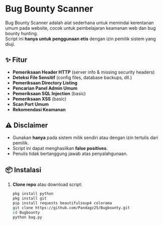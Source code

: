# Bug Bounty Scanner

Bug Bounty Scanner adalah alat sederhana untuk memindai kerentanan umum pada website, cocok untuk pembelajaran keamanan web dan bug bounty hunting.  
Script ini **hanya untuk penggunaan etis** dengan izin pemilik sistem yang diuji.

## ✨ Fitur
- **Pemeriksaan Header HTTP** (server info & missing security headers)
- **Deteksi File Sensitif** (config files, database backups, dll.)
- **Pemeriksaan Directory Listing**
- **Pencarian Panel Admin Umum**
- **Pemeriksaan SQL Injection** (basic)
- **Pemeriksaan XSS** (basic)
- **Scan Port Umum**
- **Rekomendasi Keamanan**

## ⚠️ Disclaimer
- Gunakan **hanya** pada sistem milik sendiri atau dengan izin tertulis dari pemilik.
- Script ini dapat menghasilkan **false positives**.
- Penulis tidak bertanggung jawab atas penyalahgunaan.

## 📦 Instalasi

1. **Clone repo** atau download script:
   ```bash
   pkg install python
   pkg install git
   pip install requests beautifulsoup4 colorama
   git clone https://github.com/Pandagz25/Bugbounty.git
   cd Bugbounty
   python bag.py
